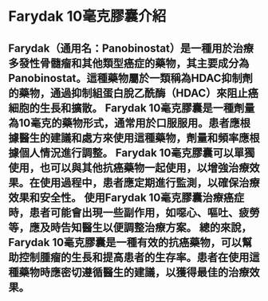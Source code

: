 # Farydak 10毫克膠囊介紹
Farydak（通用名：Panobinostat）是一種用於治療多發性骨髓瘤和其他類型癌症的藥物，其主要成分為Panobinostat。這種藥物屬於一類稱為HDAC抑制劑的藥物，通過抑制組蛋白脫乙酰酶（HDAC）來阻止癌細胞的生長和擴散。
Farydak 10毫克膠囊是一種劑量為10毫克的藥物形式，通常用於口服服用。患者應根據醫生的建議和處方來使用這種藥物，劑量和頻率應根據個人情況進行調整。
Farydak 10毫克膠囊可以單獨使用，也可以與其他抗癌藥物一起使用，以增強治療效果。在使用過程中，患者應定期進行監測，以確保治療效果和安全性。
使用Farydak 10毫克膠囊治療癌症時，患者可能會出現一些副作用，如噁心、嘔吐、疲勞等，應及時告知醫生以便調整治療方案。
總的來說，Farydak 10毫克膠囊是一種有效的抗癌藥物，可以幫助控制腫瘤的生長和提高患者的生存率。患者在使用這種藥物時應密切遵循醫生的建議，以獲得最佳的治療效果。
---